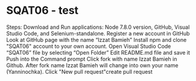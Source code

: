 # SQAT06 - test
Steps:
Download and Run applications: Node 7.8.0 version, GitHub, Visual Studio Code, and Selenium-standalone.
Register a new account in GitHub 
Look at GitHub page with the name “Izzat Bamieh”
Install npm and clone "SQAT06" account to your own account.
Open Visual Studio Code “SQAT06” file by selecting “Open Folder”
Edit README.md file and save it
Push into the Command prompt
Click fork with name Izzat Bamieh  in Github. 
After fork name Izzat Bamieh will change into own your name (Yanninochka). 
Click "New pull request"create pull request
 








